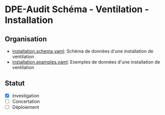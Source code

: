 # DPE-Audit Schéma - Ventilation - Installation

## Organisation

- [installation.schema.yaml](./installation.schema.yaml): Schéma de données d'une installation de ventilation
- [installation.examples.yaml](./installation.examples.yaml): Exemples de données d'une installation de ventilation

## Statut

- [x] Investigation
- [ ] Concertation
- [ ] Déploiement

